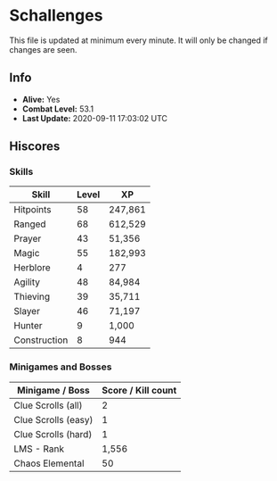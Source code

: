 # Schallenges

This file is updated at minimum every minute. It will only be changed if changes are seen.

## Info

 - **Alive:** Yes
 - **Combat Level:** 53.1
 - **Last Update:** 2020-09-11 17:03:02 UTC

## Hiscores

### Skills

| Skill | Level | XP |
|--|--|--|
| Hitpoints | 58 | 247,861 |
| Ranged | 68 | 612,529 |
| Prayer | 43 | 51,356 |
| Magic | 55 | 182,993 |
| Herblore | 4 | 277 |
| Agility | 48 | 84,984 |
| Thieving | 39 | 35,711 |
| Slayer | 46 | 71,197 |
| Hunter | 9 | 1,000 |
| Construction | 8 | 944 |

### Minigames and Bosses

| Minigame / Boss | Score / Kill count |
|--|--|
| Clue Scrolls (all) | 2 |
| Clue Scrolls (easy) | 1 |
| Clue Scrolls (hard) | 1 |
| LMS - Rank | 1,556 |
| Chaos Elemental | 50 |
